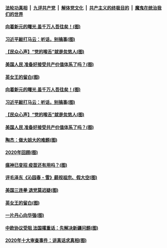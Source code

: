 

####  [法轮功真相](../../../../basic/blob/master/README.md?t=12310502) &nbsp;|&nbsp; [九评共产党](../../../../9ping.md/blob/master/README.md?t=12310502) &nbsp;|&nbsp; [解体党文化](../../../../jtdwh.md/blob/master/README.md?t=12310502)  &nbsp;|&nbsp; [共产主义的终极目的](../../../../gczydzjmd.md/blob/master/README.md?t=12310502) &nbsp;|&nbsp; [魔鬼在统治我们的世界](../../../../mgztzwmdsj.md/blob/master/README.md?t=12310502) 

#### [向着新元的曙光 虽千万人吾往矣！(图)](../pages/p4/957448.md?t=12310502) 

#### [习近平敲打马云：听话，别搞事(图)](../pages/p4/957478.md?t=12310502) 

#### [【民众心声】“党的喉舌”就是忽悠人(图)](../pages/p4/957254.md?t=12310502) 

#### [美国人民 准备好接受共产价值体系了吗？(图)](../pages/p4/957476.md?t=12310502) 


#### [英女王的留白(图)](../pages/p4/957349.md?t=12310502) 

#### [向着新元的曙光 虽千万人吾往矣！(图)](../pages/p4/957448.md?t=12310502) 




#### [习近平敲打马云：听话，别搞事(图)](../pages/p4/957478.md?t=12310502) 

#### [【民众心声】“党的喉舌”就是忽悠人(图)](../pages/p4/957254.md?t=12310502) 

#### [美国人民 准备好接受共产价值体系了吗？(图)](../pages/p4/957476.md?t=12310502) 


#### [陶杰：做大姐大的难题(图)](../pages/p4/957482.md?t=12310502) 

#### [2020年回顾(图)](../pages/p4/957470.md?t=12310502) 

#### [瘟神已变招 疫苗还有用吗？(图)](../pages/p4/957467.md?t=12310502) 



#### [评毛泽东《沁园春・雪》藐视祖宗、假大空(图)](../pages/p4/957384.md?t=12310502) 

#### [美国三连拳 退党莫迟疑(图)](../pages/p4/957381.md?t=12310502) 

#### [英女王的留白(图)](../pages/p4/957349.md?t=12310502) 

#### [一片丹心向华强(图)](../pages/p4/957347.md?t=12310502) 

#### [中欧协议受阻 法国撂重话：先解决新疆问题(图)](../pages/p4/957343.md?t=12310502) 

#### [2020年十大审查事件：讲真话求真相(图)](../pages/p4/957348.md?t=12310502) 


